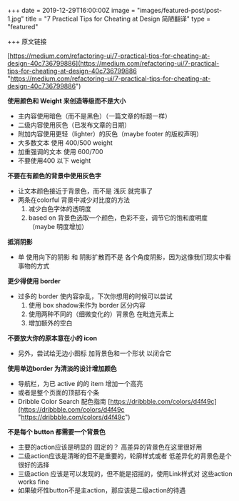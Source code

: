 +++
date = 2019-12-29T16:00:00Z
image = "images/featured-post/post-1.jpg"
title = "7 Practical Tips for Cheating at Design 简陋翻译"
type = "featured"

+++
原文链接

[https://medium.com/refactoring-ui/7-practical-tips-for-cheating-at-design-40c736799886](https://medium.com/refactoring-ui/7-practical-tips-for-cheating-at-design-40c736799886 "https://medium.com/refactoring-ui/7-practical-tips-for-cheating-at-design-40c736799886")

**使用颜色和 Weight 来创造等级而不是大小**

* 主内容使用暗色（而不是黑色）（一篇文章的标题一样）
* 二级内容使用灰色（已发布文章的日期）
* 附加内容使用更轻（lighter）的灰色（maybe footer 的版权声明）
* 大多数文本 使用 400/500 weight
* 加重强调的文本 使用 600/700
* 不要使用400 以下 weight

**不要在有颜色的背景中使用灰色字**

* 让文本颜色接近于背景色，而不是 浅灰 就完事了 
* 两条在colorful 背景中减少对比度的方法
  1. 减少白色字体的透明度
  2. based on 背景色选取一个颜色，色彩不变，调节它的饱和度明度（maybe 明度增加）

**抵消阴影**

* 单 使用向下的阴影 和 阴影扩散而不是 各个角度阴影，因为这像我们现实中看事物的方式

**更少得使用 border**

* 过多的 border 使内容杂乱，下次你想用的时候可以尝试
  1. 使用 box shadow来作为 border 区分内容
  2. 使用两种不同的（细微变化的）背景色 在毗连元素上
  3. 增加额外的空白

**不要放大你的原本意在小的 icon**

* 另外，尝试给无边小图标 加背景色和一个形状 以闭合它

**使用单边border 为清淡的设计增加颜色**

* 导航栏，为已 active 的的 item 增加一个高亮
* 或者是整个页面的顶部有个条
* Dribble Color Search 配色指南 [https://dribbble.com/colors/d4f49c](https://dribbble.com/colors/d4f49c "https://dribbble.com/colors/d4f49c")

**不是每个 button 都需要一个背景色**

* 主要的action应该是明显的 固定的？ 高差异的背景色在这里很好用
* 二级action应该是清晰的但不是重要的，轮廓样式或者 低差异化的背景色是个很好的选择
* 三级action 应该是可以发现的，但不能是招摇的，使用Link样式对 这些action works fine
* 如果破坏性button不是主action，那应该是二级action的待遇